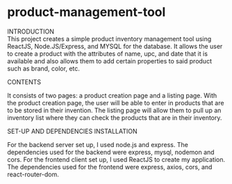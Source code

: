 # product-management-tool
INTRODUCTION    
This project creates a simple product inventory management tool using ReactJS, Node.JS/Express, and MYSQL for the database. 
It allows the user to create a product with the attributes of name, upc, and date that it is available and also allows them
to add certain properties to said product such as brand, color, etc.

CONTENTS

It consists of two pages: a product creation page and a listing page. With the product creation page, the user will be able
to enter in products that are to be stored in their invention. The listing page will allow them to pull up an inventory 
list where they can check the products that are in their inventory.

SET-UP AND DEPENDENCIES INSTALLATION

For the backend server set up, I used node.js and express. The dependencies used for the backend were express, mysql, nodemon and cors. 
For the frontend client set up, I used ReactJS to create my application. The dependencies used for the frontend were express, axios, cors,
and react-router-dom. 
